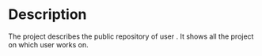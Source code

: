 # Description
 The project describes the public repository of user . It shows all the project on which user works on.